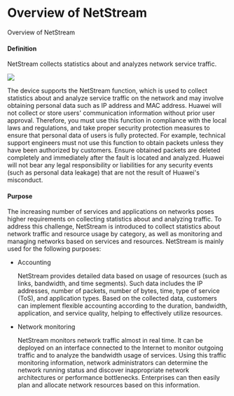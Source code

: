 Overview of NetStream
=====================

Overview of NetStream

#### Definition

NetStream collects statistics about and analyzes network service traffic.

![](public_sys-resources/note_3.0-en-us.png) 

The device supports the NetStream function, which is used to collect statistics about and analyze service traffic on the network and may involve obtaining personal data such as IP address and MAC address. Huawei will not collect or store users' communication information without prior user approval. Therefore, you must use this function in compliance with the local laws and regulations, and take proper security protection measures to ensure that personal data of users is fully protected. For example, technical support engineers must not use this function to obtain packets unless they have been authorized by customers. Ensure obtained packets are deleted completely and immediately after the fault is located and analyzed. Huawei will not bear any legal responsibility or liabilities for any security events (such as personal data leakage) that are not the result of Huawei's misconduct.



#### Purpose

The increasing number of services and applications on networks poses higher requirements on collecting statistics about and analyzing traffic. To address this challenge, NetStream is introduced to collect statistics about network traffic and resource usage by category, as well as monitoring and managing networks based on services and resources. NetStream is mainly used for the following purposes:

* Accounting
  
  NetStream provides detailed data based on usage of resources (such as links, bandwidth, and time segments). Such data includes the IP addresses, number of packets, number of bytes, time, type of service (ToS), and application types. Based on the collected data, customers can implement flexible accounting according to the duration, bandwidth, application, and service quality, helping to effectively utilize resources.
* Network monitoring
  
  NetStream monitors network traffic almost in real time. It can be deployed on an interface connected to the Internet to monitor outgoing traffic and to analyze the bandwidth usage of services. Using this traffic monitoring information, network administrators can determine the network running status and discover inappropriate network architectures or performance bottlenecks. Enterprises can then easily plan and allocate network resources based on this information.